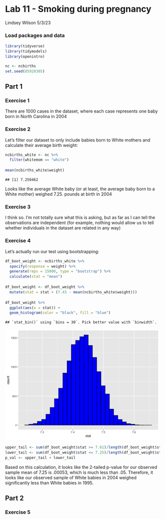 Lab 11 - Smoking during pregnancy
================
Lindsey Wilson
5/3/23

### Load packages and data

``` r
library(tidyverse) 
library(tidymodels)
library(openintro)
```

``` r
nc <- ncbirths
set.seed(85920305)
```

## Part 1

### Exercise 1

There are 1000 cases in the dataset, where each case represents one baby
born in North Carolina in 2004

### Exercise 2

Let’s filter our dataset to only include babies born to White mothers
and calculate their average birth weight:

``` r
ncbirths_white <- nc %>%
  filter(whitemom == "white")

mean(ncbirths_white$weight)
```

    ## [1] 7.250462

Looks like the average White baby (or at least, the average baby born to
a White mother) weighed 7.25. pounds at birth in 2004

### Exercise 3

I think so. I’m not totally sure what this is asking, but as far as I
can tell the observations are independent (for example, nothing would
allow us to tell whether individuals in the dataset are related in any
way)

### Exercise 4

Let’s actually run our test using bootstrapping:

``` r
df_boot_weight <- ncbirths_white %>%
  specify(response = weight) %>%
  generate(reps = 15000, type = "bootstrap") %>%
  calculate(stat = "mean")

df_boot_weight <- df_boot_weight %>%
  mutate(stat = stat + (7.43 - mean(ncbirths_white$weight)))

df_boot_weight %>%
  ggplot(aes(x = stat)) + 
  geom_histogram(color = "black", fill = "blue")
```

    ## `stat_bin()` using `bins = 30`. Pick better value with `binwidth`.

![](lab-11_files/figure-gfm/bootstrap-1.png)<!-- -->

``` r
upper_tail <- sum(df_boot_weight$stat >= 7.61)/length(df_boot_weight$stat)
lower_tail <- sum(df_boot_weight$stat <= 7.25)/length(df_boot_weight$stat)
p_val <- upper_tail + lower_tail
```

Based on this calculation, it looks like the 2-tailed p-value for our
observed sample mean of 7.25 is .00053, which is much less than .05.
Therefore, it looks like our observed sample of White babies in 2004
weighed significantly less than White babies in 1995.

## Part 2

### Exercise 5

